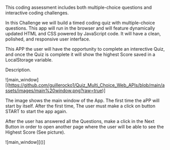 This coding assessment includes both multiple-choice questions and interactive coding challenges. 

In this Challenge we will build a timed coding quiz with multiple-choice questions. This app will run in the browser and will feature dynamically updated HTML and CSS powered by JavaScript code. It will have a clean, polished, and responsive user interface. 

This APP the user will have the opportunity to complete an interective Quiz, and once the Quiz is complete it will show the highest Score saved in a LocalStorage variable.

Description.

![main_window][(https://github.com/guillerocko1/Quiz_Multi_Choice_Web_APIs/blob/main/assets/images/main%20window.png?raw=true)]

The image shows the main window of the App. The first time the aPP will start by itself. After the first time, The user must make a click on button START to start the app again.

After the user has answered all the Questions, make a click in the Next Button in order to open another page where the user will be able to see the Highest Score (See picture).

![main_window][()]
